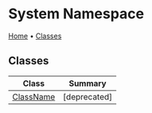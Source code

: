 # System Namespace

[Home](../README.md) &#x2022; [Classes](#classes)

## Classes

| Class | Summary |
| ----- | ------- |
| [ClassName](ClassName/README.md) | \[deprecated\]  |

